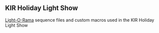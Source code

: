 ## KIR Holiday Light Show

[Light-O-Rama](http://www1.lightorama.com/sequencing-software-download/) sequence files and custom macros used in the KIR Holiday Light Show
